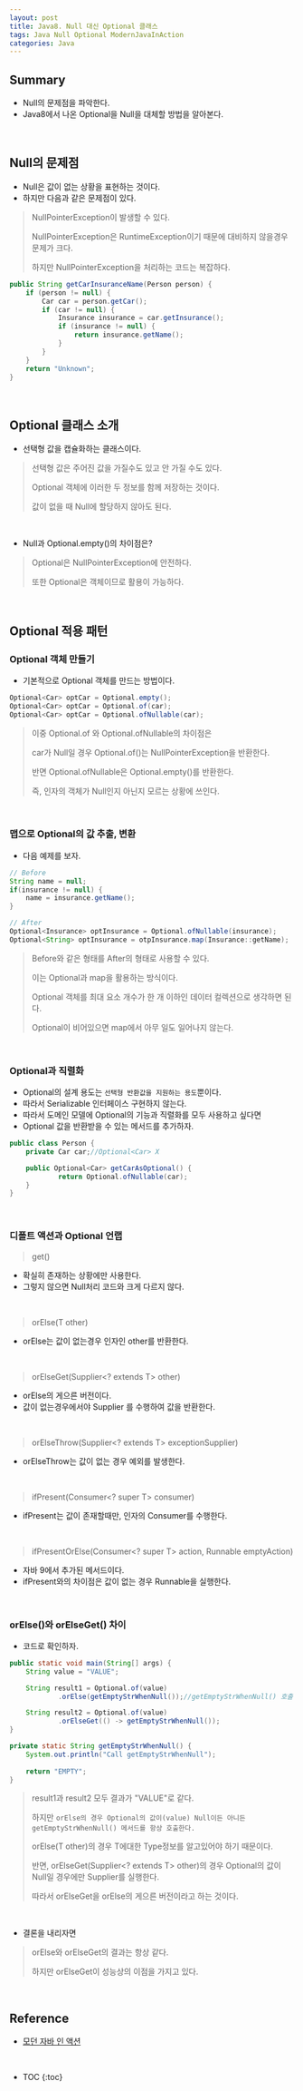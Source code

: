 ```yaml
---
layout: post
title: Java8. Null 대신 Optional 클래스
tags: Java Null Optional ModernJavaInAction
categories: Java
---
```


## Summary
* Null의 문제점을 파악한다.
* Java8에서 나온 Optional을 Null을 대체할 방법을 알아본다.
  
<br>  

## Null의 문제점
* Null은 값이 없는 상황을 표현하는 것이다. 
* 하지만 다음과 같은 문제점이 있다.
> NullPointerException이 발생할 수 있다.
>
> NullPointerException은 RuntimeException이기 때문에 대비하지 않을경우 문제가 크다.
>
> 하지만 NullPointerException을 처리하는 코드는 복잡하다.  
  
```java
public String getCarInsuranceName(Person person) {
    if (person != null) {
        Car car = person.getCar();
        if (car != null) {
            Insurance insurance = car.getInsurance();
            if (insurance != null) {
                return insurance.getName();
            }
        }
    }
    return "Unknown";
}
```

<br>  

## Optional 클래스 소개
* 선택형 값을 캡슐화하는 클래스이다.
> 선택형 값은 주어진 값을 가질수도 있고 안 가질 수도 있다.
>
> Optional 객체에 이러한 두 정보를 함께 저장하는 것이다.
>
> 값이 없을 때 Null에 할당하지 않아도 된다.

<br>  

* Null과 Optional.empty()의 차이점은?
> Optional은 NullPointerException에 안전하다.
>
> 또한 Optional은 객체이므로 활용이 가능하다.
  
<br>  

## Optional 적용 패턴

### Optional 객체 만들기
* 기본적으로 Optional 객체를 만드는 방법이다.
```java
Optional<Car> optCar = Optional.empty();
Optional<Car> optCar = Optional.of(car);
Optional<Car> optCar = Optional.ofNullable(car);
```
> 이중 Optional.of 와 Optional.ofNullable의 차이점은
>
> car가 Null일 경우 Optional.of()는 NullPointerException을 반환한다.
>
> 반면 Optional.ofNullable은 Optional.empty()를 반환한다.
>
> 즉, 인자의 객체가 Null인지 아닌지 모르는 상황에 쓰인다.
  
<br>  

### 맵으로 Optional의 값 추출, 변환
* 다음 예제를 보자.  

```java
// Before
String name = null;
if(insurance != null) {
	name = insurance.getName();
}

// After
Optional<Insurance> optInsurance = Optional.ofNullable(insurance);
Optional<String> optInsurance = otpInsurance.map(Insurance::getName);
```
> Before와 같은 형태를 After의 형태로 사용할 수 있다.
>
> 이는 Optional과 map을 활용하는 방식이다.
>
> Optional 객체를 최대 요소 개수가 한 개 이하인 데이터 컬렉션으로 생각하면 된다.
>
> Optional이 비어있으면 map에서 아무 일도 일어나지 않는다.
  
<br>  


### Optional과 직렬화
* Optional의 설계 용도는 `선택형 반환값을 지원하는 용도`뿐이다.
* 따라서 Serializable 인터페이스 구현하지 않는다.
* 따라서 도메인 모델에 Optional의 기능과 직렬화를 모두 사용하고 싶다면
* Optional 값을 반환받을 수 있는 메서드를 추가하자.  
```java
public class Person {
    private Car car;//Optional<Car> X

    public Optional<Car> getCarAsOptional() {
            return Optional.ofNullable(car);
    }
}
```
  
<br>  

### 디폴트 액션과 Optional 언랩
> get()  

* 확실히 존재하는 상황에만 사용한다.
* 그렇지 않으면 Null처리 코드와 크게 다르지 않다.

<br>  

> orElse(T other)  

* orElse는 값이 없는경우 인자인 other를 반환한다.

<br>  

> orElseGet(Supplier<? extends T> other)  

* orElse의 게으른 버전이다.
* 값이 없는경우에서야 Supplier 를 수행하여 값을 반환한다.

<br>  

> orElseThrow(Supplier<? extends T> exceptionSupplier)  

* orElseThrow는 값이 없는 경우 예외를 발생한다.

<br>  

> ifPresent(Consumer<? super T> consumer)  

* ifPresent는 값이 존재할때만, 인자의 Consumer를 수행한다.

<br>  

> ifPresentOrElse(Consumer<? super T> action, Runnable emptyAction)  

* 자바 9에서 추가된 메서드이다.
* ifPresent와의 차이점은 값이 없는 경우 Runnable을 실행한다.
  
<br>  

### orElse()와 orElseGet() 차이  
* 코드로 확인하자.  

```java
public static void main(String[] args) {
    String value = "VALUE";

    String result1 = Optional.of(value)
            .orElse(getEmptyStrWhenNull());//getEmptyStrWhenNull() 호출

    String result2 = Optional.of(value)
            .orElseGet(() -> getEmptyStrWhenNull());
}

private static String getEmptyStrWhenNull() {
    System.out.println("Call getEmptyStrWhenNull");
    
    return "EMPTY";
}
```  
  
> result1과 result2 모두 결과가 "VALUE"로 같다.
>
> 하지만 `orElse의 경우 Optional의 값이(value) Null이든 아니든 getEmptyStrWhenNull() 메서드를 항상 호출한다.`
>
> orElse(T other)의 경우 T에대한 Type정보를 알고있어야 하기 때문이다.
> 
> 반면, orElseGet(Supplier<? extends T> other)의 경우 Optional의 값이 Null일 경우에만 Supplier를 실행한다.
>
> 따라서 orElseGet을 orElse의 게으른 버전이라고 하는 것이다.

<br>  

* 결론을 내리자면
> orElse와 orElseGet의 결과는 항상 같다.
>
> 하지만 orElseGet이 성능상의 이점을 가지고 있다.

<br>  

## Reference
* [모던 자바 인 액션](http://www.yes24.com/Product/Goods/77125987?Acode=101)

<br>  

* TOC
{:toc}  

